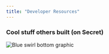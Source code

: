 ```yaml
---
title: "Developer Resources"
---
```


<column class="page-developers__hero-container">
  <block>
    <developers-hero />
  </block>
</column>

<column>
  <block>
    <developers-features />
  </block>
</column>

<column mode="full">
  <block>
    <developers-university />
  </block>
</column>

<column>
  <block>
    <developers-start-here />
  </block>
</column>

<column>
  <block>
    <developers-pathway pathId="1" />
    <developers-pathway pathId="2" />
    <developers-pathway pathId="3" />
  </block>
</column>

<column>
  <block>
    <developers-help-new-devs />
  </block>
</column>

<column>
  <block>
    <developers-card-resources />
  </block>
</column>

<column>
  <block>
    <developers-advanced />
  </block>
</column>

<column>
  <block>
    <developers-funding />
  </block>
</column>

<column class="page-developers__dev-questions">
  <block>
    <developers-questions />
  </block>
</column>

<!-- Controlls  -->
<column number="2" class="page-developers__horizontal-scroll">
<block >

### Cool stuff others built (on Secret)

</block>
<block class="justify-right">
<scroll-horizontal></scroll-horizontal>
</block>
</column>

<!-- Horizontal Scroll -->
<column class="page-developers__cool-stuff spacer-s horizontal-slider" mode="full">
  <block>
    <developers-cool-stuff></developers-cool-stuff>
  </block>
</column>

<!-- General CTAs -->
<column class="spacer-s" number="2" number-m="2" number-s="1">
  <block >
    <general-ctas id="get-started"></general-ctas>
  </block>
  <block >
    <general-ctas id="join-the-community"></general-ctas>
  </block>
</column >

<!-- swirl -->
<column class="developers__swirl__bottom" mode="full">
  <block>
    <img class="get-scrt__align-img" src="/img/icons/swirl-dev-blue-bottom.svg" alt="Blue swirl bottom graphic" loading="lazy"/>
  </block>
</column>
